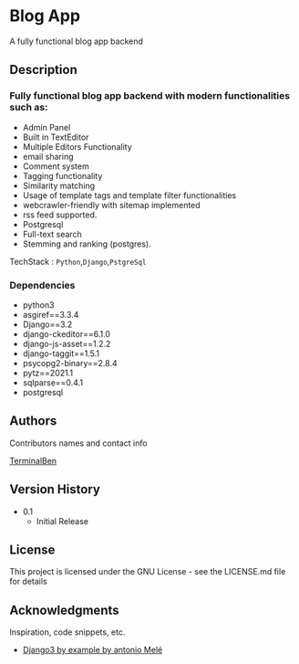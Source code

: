 # Blog App

A fully functional blog app backend

## Description

### Fully functional blog app backend with modern functionalities such as: 
   - Admin Panel
   - Built in TextEditor
   - Multiple Editors Functionality
   - email sharing 
   - Comment system
   - Tagging functionality
   - Similarity matching
   - Usage of template tags and template filter functionalities
   - webcrawler-friendly with sitemap implemented
   - rss feed supported.
   - Postgresql
   - Full-text search
   - Stemming and ranking (postgres).

TechStack : ```Python```,```Django```,```PstgreSql```

### Dependencies
* python3
* asgiref==3.3.4
* Django==3.2
* django-ckeditor==6.1.0
* django-js-asset==1.2.2
* django-taggit==1.5.1
* psycopg2-binary==2.8.4
* pytz==2021.1
* sqlparse==0.4.1
* postgresql

## Authors

Contributors names and contact info

[TerminalBen](https://github.com/TerminalBen)


## Version History

* 0.1
    * Initial Release

## License

This project is licensed under the GNU License - see the LICENSE.md file for details

## Acknowledgments

Inspiration, code snippets, etc.
* [Django3 by example by antonio Melé](https://www.packtpub.com/product/django-3-by-example-third-edition/9781838981952)
